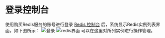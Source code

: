 # 登录控制台

使用购买Redis服务的账号进行登录  [Redis 控制台](https://redis-console.jdcloud.com/redis) 后，系统显示Redis实例列表界面，如下图所示：
 ![登录](https://github.com/jdcloudcom/cn/blob/master/image/Redis/login1.PNG)
 ![redis界面](https://github.com/jdcloudcom/cn/blob/master/image/Redis/c3.png)
可以在这里对所列实例进行操作管理。
